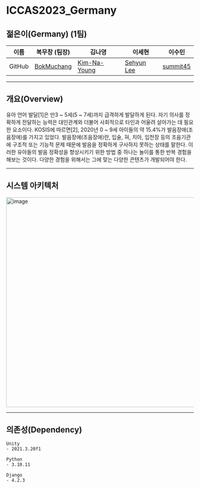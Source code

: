 # ICCAS2023_Germany

## 젊은이(Germany) (1팀)
| 이름 | 복무창 (팀장)                           | 김나영                                     | 이세현                                      | 이수민                                  |  
| --- | --------------------------------------- | ------------------------------------------ | ------------------------------------------ | --------------------------------------- |  
|GitHub| [BokMuchang](https://github.com/bokob) | [Kim-Na-Young](https://github.com/kny2383) | [Sehyun Lee](https://github.com/Sebongbak) | [summit45](https://github.com/summit45) |  

___
## 개요(Overview)
유아 언어 발달[1]은 만3 ~ 5세(5 ~ 7세)까지 급격하게 발달하게 된다. 자기 의사를 정확하게 전달하는 능력은 대인관계와 더불어 사회적으로 타인과 어울려 살아가는 데 필요한 요소이다. KOSIS에 따르면[2], 2020년 0 ~ 9세 아이들의 약 15.4%가 발음장애(조음장애)를 가지고 있었다. 발음장애(조음장애)란, 입술, 혀, 치아, 입천장 등의 조음기관에 구조적 또는 기능적 문제 때문에 발음을 정확하게 구사하지 못하는 상태를 말한다. 이러한 유아들의 발음 정확성을 향상시키기 위한 방법 중 하나는 놀이를 통한 반복 경험을 해보는 것이다. 다양한 경험을 위해서는 그에 맞는 다양한 콘텐츠가 개발되어야 한다.
___
## 시스템 아키텍처
<img width="562" alt="image" src="https://github.com/ICCAS2023Germany/Pengi/assets/85085804/8319c3df-2194-4278-886c-e71562f44704">

___
## 의존성(Dependency)
```
Unity
- 2021.3.20f1

Python
- 3.10.11

Django
- 4.2.3
```
